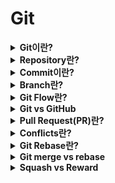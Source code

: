 # Git

<details>
  <summary><strong>Git이란?</strong></summary>
  <ul>
    <li>Git은 분산 버전 관리 시스템 (VCS)로, 프로젝트 파일의 변경 사항을 추적하는 시스템</li>
    <li>프로젝트의 변경 사항을 기록하고, 특정 시점의 버전으로 언제든 돌아갈 수 있다</li>
    <li>많은 사람들이 효율적으로 함께 작업하고, 프로젝트를 중심으로 협업할 때 사용한다</li>
  </ul>
</details>

<details>
  <summary><strong>Repository란?</strong></summary>
  <ul>
    <li>Git으로 관리하는 프로젝트 저장소</li>
    <li>Local respository: 자신의 컴퓨터에 저장된 로컬 버전의 프로젝트 저장소</li>
    <li>Remote repository: 원격 서버의 프로젝트 저장소
      <ul>
        <li>팀 협업시에 많이 사용하며, 프로젝트 코드를 공유할 수 있고 다른 사람의 코드도 확인할 수 있다</li>
        <li>로컬 버전의 프로젝트와 병합하고, 변경 사항을 적용할 수 있다</li>
      </ul>
    </li>
  </ul>
</details>

<details>
  <summary><strong>Commit이란?</strong></summary>
  <ul>
    <li>프로젝트의 현재 상태를 나타내는 체크포인트 또는 스냅샷</li>
    <li>커밋 히스토리에 필요한 만큼 커밋을 생성 할 수 있고, 커밋 내역들을 살펴보며 코드의 변경사항을 확인할 수 있다</li>
  </ul>
</details>

<details>
  <summary><strong>Branch란?</strong></summary>
  <ul>
    <li>독립적으로 어떤 작업을 진행하기 위한 개념</li>
    <li>다른 브랜치의 영향을 받지 않기 때문에 필요 시 여러 작업을 동시에 진행 할 수 있다.</li>
    <li>보통 Git Flow에 따라 feature, release, hotfix라는 접두사를 붙인다.</li>
  </ul>
</details>

<details>
  <summary><strong>Git Flow란?</strong></summary>
  <ul>
    <li>Git Flow는 Vincent Drissen이 시작한 Git 사용 방법론</li>
    <li>master, develop, 그리고 3가지의 접두사를 이용해서 운영한다:</li>
    <ul>
        <img src="https://github.com/ruby-kim/Getting-ready-to-be-a-developer/blob/master/images/git-flow.png"/>
        <li>master: 기준이 되는 브랜치로 제품을 배포하는 브랜치</li>
        <li>develop: 개발 브랜치로 개발자들이 이 브랜치를 기준으로 각자 작업한 기능들을 병합(merge)한다.</li>
        <li>feature: 단위 기능을 개발하는 브랜치로 기능 개발이 완료되면 develop 브랜치에 합친다.</li>
        <li>release: 배포를 위해 master 브랜치로 보내기 전에 먼저 QA(Quality Assurance, 품질 검사)를 하기위한 브랜치이다.</li>
        <li>hotfix: master 브랜치로 배포를 했는데 버그가 생겼을 때 긴급 수정하는 브랜치이다.</li>
      </ul>
  </ul>
</details>

<details>
  <summary><strong>Git vs GitHub</strong></summary>
  <ul>
    <li>Git은 버전 관리 시스템으로, 시간이 지남에 따라 파일의 변경 사항을 추적하는 도구</li>
    <li>GitHub은 Git을 사용하는 프로젝트를 위한 호스팅 서비스</li>
  </ul>
</details>

<details>
  <summary><strong>Pull Request(PR)란?</strong></summary>
  <ul>
    <li>자신이 작업한 브랜치 작업 내용을 특정 브랜치에 반영해달라는 요청</li>
    <li>PR 요청 시 프로젝트 오너 또는 팀 리더에게 리뷰를 받을 수 있고, 그 과정에서 버그나 컨플릭트가 있다면 다시 수정해서 요청할 수 있다.<br> 병합되기에 아무런 문제가 없다면 머지 권한이 있는 개발자가 병합을 진행한다</li>
  </ul>
</details>

<details>
  <summary><strong>Conflicts란?</strong></summary>
  <ul>
    <li>어떤 파일의 변경 사항이 기준이 되는 특정 브랜치의 파일과 겹쳐, Git에서 어떤 버전의 코드를 선택해야 할지 모를 때 발생하는 것</li>
    <li>충돌이 발생한다면, 개발자가 직접 코드를 비교해 충돌을 해결하고 merge를 마무리 해야한다:</li>
      <ul>
        <li>1) git fetch</li>
        <li>2) git pull</li>
        <li>3) merge conflict가 있을 시 직접 수정</li>
      </ul>
  </ul>
</details>

<details>
  <summary><strong>Git Rebase란?</strong></summary>
  <ul>
    <li>일련의 커밋들을 새로운 베이스 커밋으로 옮기거나 합치는 과정</li>
    <li>rebase를 해서 git history를 정리하기 때문에 필요 내용만 확인할 수 있다. (상대 개발자 배려)</li>
  </ul>
</details>

<details>
  <summary><strong>Git merge vs rebase</strong></summary>
  <ul>
    <li>이 두 명령 다 한 브랜치에서 다른 브랜치로, 변경 사항들을 통합하기 위해 디자인 됬다.</li>
    <li>즉, 두 명령은 비슷하지만 다른 방법으로 사용되는 것이다.</li>
  </ul>
</details>

<details>
  <summary><strong>Squash vs Reward</strong></summary>
  <ul>
    <li>Squash와 Reward는 커밋 히스토리를 조정하는 기능이다.<br>사소한 커밋들이 여러번 있다면, 이 커밋을 큰 하나의 커밋으로 변경할 수 있다.</li>
    <li>squash: 커밋을 합치기</li>
    <li>reward: 커밋은 남겨두고 메시지만 수정</li>
  </ul>
</details>
